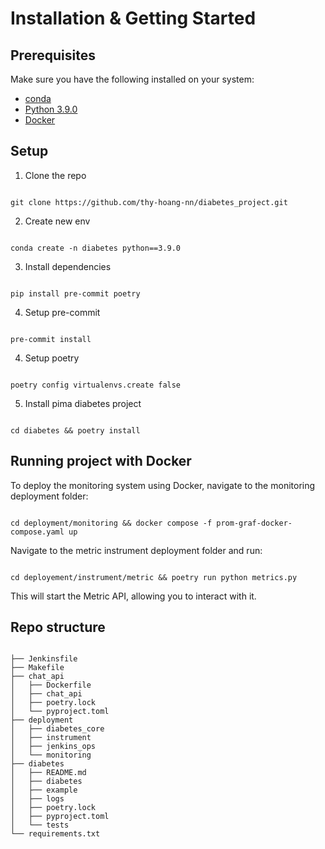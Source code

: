# Installation & Getting Started 
## Prerequisites

Make sure you have the following installed on your system:

- [conda](https://docs.conda.io/projects/conda/en/latest/user-guide/install/index.html)
- [Python 3.9.0](https://www.python.org/downloads/release/python-390/)
- [Docker](https://www.docker.com/get-started)
## Setup
1. Clone the repo

```

git clone https://github.com/thy-hoang-nn/diabetes_project.git

```
2. Create new env

```

conda create -n diabetes python==3.9.0

```
3. Install dependencies

```

pip install pre-commit poetry

```

4. Setup pre-commit

```

pre-commit install

```
4. Setup poetry

```

poetry config virtualenvs.create false

```
5. Install pima diabetes project

```

cd diabetes && poetry install

```

## Running project with Docker
To deploy the monitoring system using Docker, navigate to the monitoring deployment folder:

```

cd deployment/monitoring && docker compose -f prom-graf-docker-compose.yaml up

```
Navigate to the metric instrument deployment folder and run:


```

cd deployement/instrument/metric && poetry run python metrics.py

```
This will start the Metric API, allowing you to interact with it.

## Repo structure
```

├── Jenkinsfile
├── Makefile
├── chat_api
│   ├── Dockerfile
│   ├── chat_api
│   ├── poetry.lock
│   └── pyproject.toml
├── deployment
│   ├── diabetes_core
│   ├── instrument
│   ├── jenkins_ops
│   └── monitoring
├── diabetes
│   ├── README.md
│   ├── diabetes
│   ├── example
│   ├── logs
│   ├── poetry.lock
│   ├── pyproject.toml
│   └── tests
└── requirements.txt

```
